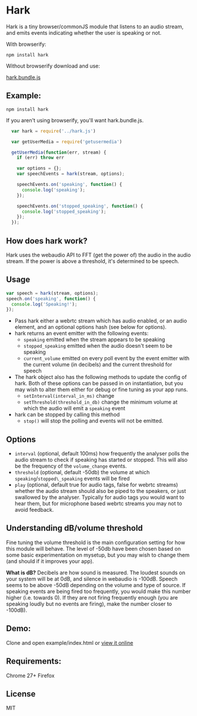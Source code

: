 # Hark

Hark is a tiny browser/commonJS module that listens to an audio stream, and emits events indicating whether the user is speaking or not.

With browserify:

`npm install hark`

Without browserify download and use:

[hark.bundle.js](https://raw.github.com/latentflip/hark/master/hark.bundle.js)


## Example:

`npm install hark`

If you aren't using browserify, you'll want hark.bundle.js.

```javascript
  var hark = require('../hark.js')

  var getUserMedia = require('getusermedia')

  getUserMedia(function(err, stream) {
    if (err) throw err

    var options = {};
    var speechEvents = hark(stream, options);

    speechEvents.on('speaking', function() {
      console.log('speaking');
    });

    speechEvents.on('stopped_speaking', function() {
      console.log('stopped_speaking');
    });
  });
```

## How does hark work?

Hark uses the webaudio API to FFT (get the power of) the audio in the audio stream. If the power is above a threshold, it's determined to be speech.


## Usage

```javascript
var speech = hark(stream, options);
speech.on('speaking', function() {
  console.log('Speaking!');
});
```

* Pass hark either a webrtc stream which has audio enabled, or an audio element, and an optional options hash (see below for options).
* hark returns an event emitter with the following events:
  * `speaking` emitted when the stream appears to be speaking
  * `stopped_speaking` emitted when the audio doesn't seem to be speaking
  * `current_volume` emitted on every poll event by the event emitter with the current volume (in decibels) and the current threshold for speech
* The hark object also has the following methods to update the config of hark. Both of these options can be passed in on instantiation, but you may wish to alter them either for debug or fine tuning as your app runs.
  * `setInterval(interval_in_ms)` change 
  * `setThreshold(threshold_in_db)` change the minimum volume at which the audio will emit a `speaking` event
* hark can be stopped by calling this method
  * `stop()` will stop the polling and events will not be emitted.

## Options

* `interval` (optional, default 100ms) how frequently the analyser polls the audio stream to check if speaking has started or stopped. This will also be the frequency of the `volume_change` events.
* `threshold` (optional, default -50db)  the volume at which `speaking`/`stopped\_speaking` events will be fired
* `play` (optional, default true for audio tags, false for webrtc streams) whether the audio stream should also be piped to the speakers, or just swallowed by the analyser. Typically for audio tags you would want to hear them, but for microphone based webrtc streams you may not to avoid feedback.

## Understanding dB/volume threshold

Fine tuning the volume threshold is the main configuration setting for how this module will behave. The level of -50db have been chosen based on some basic experimentation on mysetup, but you may wish to change them (and should if it improves your app).

**What is dB?** Decibels are how sound is measured. The loudest sounds on your system will be at 0dB, and silence in webaudio is -100dB. Speech seems to be above -50dB depending on the volume and type of source. If speaking events are being fired too frequently, you would make this number higher (i.e. towards 0). If they are not firing frequently enough (you are speaking loudly but no events are firing), make the number closer to -100dB).


## Demo:

Clone and open example/index.html or [view it online](http://latentflip.com/hark/example)


## Requirements:
 
Chrome 27+ 
Firefox

## License

MIT

